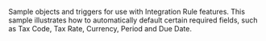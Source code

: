 Sample objects and triggers for use with Integration Rule features. This sample illustrates how to automatically default certain required fields, such as Tax Code, Tax Rate, Currency, Period and Due Date.
